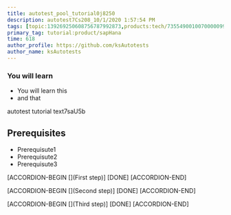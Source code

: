 ```yaml
---
title: autotest_pool_tutorial0j8250
description: autotest7Cs208_10/1/2020 1:57:54 PM
tags: [topic:139269250608756787992873,products:tech/73554900100700000996,tutorial:experience/advanced]
primary_tag: tutorial:product/sapHana
time: 618
author_profile: https://github.com/ksAutotests
author_name: ksAutotests
---
```

### You will learn
- You will learn this
- and that

autotest tutorial text7saU5b

## Prerequisites
- Prerequisute1
- Prerequisute2
- Prerequisute3

[ACCORDION-BEGIN [](First step)]
[DONE]
[ACCORDION-END]

[ACCORDION-BEGIN [](Second step)]
[DONE]
[ACCORDION-END]

[ACCORDION-BEGIN [](Third step)]
[DONE]
[ACCORDION-END]

